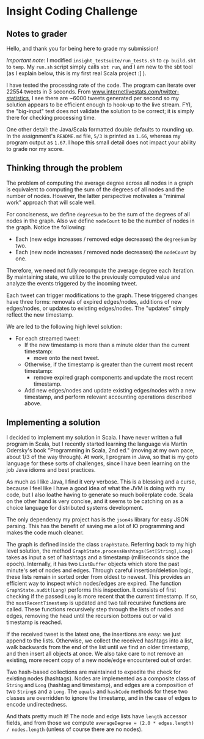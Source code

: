 Insight Coding Challenge
========================
Notes to grader
---------------
Hello, and thank you for being here to grade my submission! 

*Important note*: I modified `insight_testsuite/run_tests.sh` to `cp build.sbt` to `temp`.
My `run.sh` script simply calls `sbt run`, and I am new to the sbt tool (as I explain below,
this is my first real Scala project :] ).

I have tested the processing rate of the code. The program can iterate over 22554 tweets in 3 seconds.
From www.internetlivestats.com/twitter-statistics, I see there are ~6000 tweets generated per second
so my solution appears to be efficient enough to hook-up to the live stream. FYI, the "big-input" test
does not validate the solution to be correct; it is simply there for checking processing time.

One other detail: the Java/Scala formatted double defaults to rounding up. In the assignment's
`README.md` file, `5/3` is printed as `1.66`, whereas my program output as `1.67`. I hope this small
detail does not impact your ability to grade nor my score.

Thinking through the problem
----------------------------

The problem of computing the average degree across all nodes in a graph is
equivalent to computing the sum of the degrees of all nodes and the number of
nodes. However, the latter perspective motivates a "minimal work" approach that
will scale well.

For conciseness, we define `degreeSum` to be the sum of the degrees of all nodes
in the graph. Also we define `nodeCount` to be the number of nodes in the graph. 
Notice the following:

- Each (new edge increases / removed edge decreases) the `degreeSum` by two.
- Each (new node increases / removed node decreases) the `nodeCount` by one.

Therefore, we need not fully recompute the average degree each iteration. By 
maintaining state, we utilize to the previously computed value and analyze the
events triggered by the incoming tweet.

Each tweet can trigger modifications to the graph. These triggered changes have
three forms: removals of expired edges/nodes, additions of new edges/nodes, or
updates to existing edges/nodes. The "updates" simply reflect the new timestamp.

We are led to the following high level solution:

- For each streamed tweet:
    - If the new timestamp is more than a minute older than the current timestamp:
    	-  move onto the next tweet.
    - Otherwise, if the timestamp is greater than the current most recent timestamp:
    	- remove expired graph components and update the most recent timestamp.
    - Add new edges/nodes and update existing edges/nodes with a new timestamp, 
    and perform relevant accounting operations described above.

Implementing a solution
-----------------------
I decided to implement my solution in Scala. I have never written a full program in
Scala, but I recently started learning the language via Martin Odersky's book
"Programming in Scala, 2nd ed." (moving at my own pace, about 1/3 of the way through).
At work, I program in Java, so that is my goto language for these sorts of challenges,
since I have been learning on the job Java idioms and best practices. 

As much as I like Java, I find it very verbose. This is a blessing and a curse, because
I feel like I have a good idea of what the JVM is doing with my code, but I also loathe
having to generate so much boilerplate code. Scala on the other hand is very concise,
and it seems to be catching on as a choice language for distributed systems development. 

The only dependency my project has is the `json4s` library for easy JSON parsing.
This has the benefit of saving me a lot of IO programming and makes the code much cleaner.

The graph is defined inside the class `GraphState`. Referring back to my high level solution,
the method `GraphState.processHashtags(Set[String],Long)` takes as input a set of hashtags
and a timestamp (milliseconds since the epoch). Internally, it has two `ListBuffer` objects
which store the past minute's set of nodes and edges. Through careful insertion/deletion logic,
these lists remain in sorted order from oldest to newest. This provides an efficient way to
inspect which nodes/edges are expired. The function `GraphState.audit(Long)` performs this inspection.
It consists of first checking if the passed `Long` is more recent that the current timestamp.
If so, the `mostRecentTimestamp` is updated and two tail recursive functions are called.
These functions recursively step through the lists of nodes and edges, removing the head until
the recursion bottoms out or valid timestamp is reached.

If the received tweet is the latest one, the insertions are easy: we just append to the lists.
Otherwise, we collect the received hashtags into a list, walk backwards from the end of the list
until we find an older timestamp, and then insert all objects at once. We also take care to not 
remove an existing, more recent copy of a new node/edge encountered out of order.

Two hash-based collections are maintained to expedite the check for existing nodes (hashtags). Nodes
are implemented as a composite class of `String` and `Long` (hashtag and timestamp), and edges are
a composition of two `String`s and a `Long`. The `equals` and `hashCode` methods for these two classes
are overridden to ignore the timestamp, and in the case of edges to encode undirectedness.

And thats pretty much it! The node and edge lists have `length` accessor fields, and from those we
compute `averageDegree = (2.0 * edges.length) / nodes.length` (unless of course there are no nodes).
